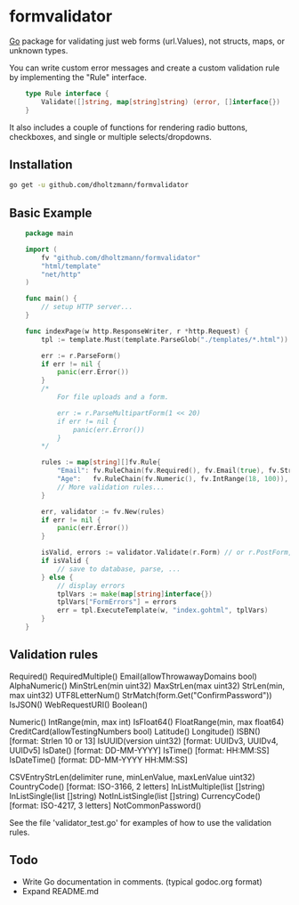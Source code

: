 formvalidator
========

[Go](http://golang.org) package for validating just web forms (url.Values), not structs, maps, or unknown types.

You can write custom error messages and create a custom validation rule by implementing the "Rule" interface.

```go
	type Rule interface {
		Validate([]string, map[string]string) (error, []interface{})
	}
```

It also includes a couple of functions for rendering radio buttons, checkboxes, and single or multiple selects/dropdowns.

## Installation

```bash
go get -u github.com/dholtzmann/formvalidator
```

## Basic Example

```go
	package main

	import (
		fv "github.com/dholtzmann/formvalidator"
		"html/template"
		"net/http"
	)

	func main() {
		// setup HTTP server...
	}

	func indexPage(w http.ResponseWriter, r *http.Request) {
		tpl := template.Must(template.ParseGlob("./templates/*.html"))

		err := r.ParseForm()
		if err != nil {
			panic(err.Error())
		}
		/*
			For file uploads and a form.

			err := r.ParseMultipartForm(1 << 20)
			if err != nil {
				panic(err.Error())
			}
		*/

		rules := map[string][]fv.Rule{
			"Email": fv.RuleChain(fv.Required(), fv.Email(true), fv.StrLen(6, 50)),
			"Age":   fv.RuleChain(fv.Numeric(), fv.IntRange(18, 100)),
			// More validation rules...
		}

		err, validator := fv.New(rules)
		if err != nil {
			panic(err.Error())
		}

		isValid, errors := validator.Validate(r.Form) // or r.PostForm, r.MultipartForm.Value
		if isValid {
			// save to database, parse, ...
		} else {
			// display errors
			tplVars := make(map[string]interface{})
			tplVars["FormErrors"] = errors
			err = tpl.ExecuteTemplate(w, "index.gohtml", tplVars)
		}
	}
```

## Validation rules

Required()
RequiredMultiple()
Email(allowThrowawayDomains bool)
AlphaNumeric()
MinStrLen(min uint32)
MaxStrLen(max uint32)
StrLen(min, max uint32)
UTF8LetterNum()
StrMatch(form.Get("ConfirmPassword"))
IsJSON()
WebRequestURI()
Boolean()

Numeric()
IntRange(min, max int)
IsFloat64()
FloatRange(min, max float64)
CreditCard(allowTestingNumbers bool)
Latitude()
Longitude()
ISBN() [format: Strlen 10 or 13]
IsUUID(version uint32) [format: UUIDv3, UUIDv4, UUIDv5]
IsDate() [format: DD-MM-YYYY]
IsTime() [format: HH:MM:SS]
IsDateTime() [format: DD-MM-YYYY HH:MM:SS]

CSVEntryStrLen(delimiter rune, minLenValue, maxLenValue uint32)
CountryCode() [format: ISO-3166, 2 letters]
InListMultiple(list []string)
InListSingle(list []string)
NotInListSingle(list []string)
CurrencyCode() [format: ISO-4217, 3 letters]
NotCommonPassword()

See the file 'validator_test.go' for examples of how to use the validation rules.

## Todo
* Write Go documentation in comments. (typical godoc.org format)
* Expand README.md
